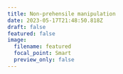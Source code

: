 ```yaml
---
title: Non-prehensile manipulation
date: 2023-05-17T21:48:50.818Z
draft: false
featured: false
image:
  filename: featured
  focal_point: Smart
  preview_only: false
---
```

